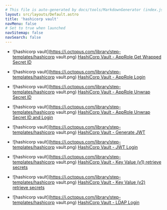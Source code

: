 ```yaml
---
# This file is auto-generated by docs/tools/MarkdownGenerator (index.js)
layout: src/layouts/Default.astro
title: 'hashicorp vault'
navMenu: false
# Set to true when launched
navSitemap: false
navSearch: false
---
```


<ul>

<li>

![hashicorp vault](https://i.octopus.com/library/step-templates/hashicorp vault.png) [HashiCorp Vault - AppRole Get Wrapped Secret ID](/integrations/hashicorp-vault/hashicorp-vault-approle-get-wrapped-secret-id)

</li>
        
<li>

![hashicorp vault](https://i.octopus.com/library/step-templates/hashicorp vault.png) [HashiCorp Vault - AppRole Login](/integrations/hashicorp-vault/hashicorp-vault-approle-login)

</li>
        
<li>

![hashicorp vault](https://i.octopus.com/library/step-templates/hashicorp vault.png) [HashiCorp Vault - AppRole Unwrap Secret ID](/integrations/hashicorp-vault/hashicorp-vault-approle-unwrap-secret-id)

</li>
        
<li>

![hashicorp vault](https://i.octopus.com/library/step-templates/hashicorp vault.png) [HashiCorp Vault - AppRole Unwrap Secret ID and Login](/integrations/hashicorp-vault/hashicorp-vault-approle-unwrap-secret-id-and-login)

</li>
        
<li>

![hashicorp vault](https://i.octopus.com/library/step-templates/hashicorp vault.png) [HashiCorp Vault - Generate JWT](/integrations/hashicorp-vault/hashicorp-vault-generate-jwt)

</li>
        
<li>

![hashicorp vault](https://i.octopus.com/library/step-templates/hashicorp vault.png) [HashiCorp Vault - JWT Login](/integrations/hashicorp-vault/hashicorp-vault-jwt-login)

</li>
        
<li>

![hashicorp vault](https://i.octopus.com/library/step-templates/hashicorp vault.png) [HashiCorp Vault - Key Value (v1) retrieve secrets](/integrations/hashicorp-vault/hashicorp-vault-key-value-(v1)-retrieve-secrets)

</li>
        
<li>

![hashicorp vault](https://i.octopus.com/library/step-templates/hashicorp vault.png) [HashiCorp Vault - Key Value (v2) retrieve secrets](/integrations/hashicorp-vault/hashicorp-vault-key-value-(v2)-retrieve-secrets)

</li>
        
<li>

![hashicorp vault](https://i.octopus.com/library/step-templates/hashicorp vault.png) [HashiCorp Vault - LDAP Login](/integrations/hashicorp-vault/hashicorp-vault-ldap-login)

</li>
        
</ul>
